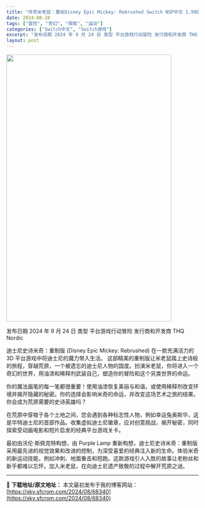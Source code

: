 ```yaml
---
title: "传奇米老鼠：重绘Disney Epic Mickey: Rebrushed Switch NSP中文 1.99G"
date: 2024-08-28
tags: ["冒险", "奇幻", "探索", "运动"]
categories: ["Switch中文", "Switch游戏"]
excerpt: "发布日期 2024 年 9 月 24 日 类型 平台游戏行动冒险 发行商和开发商 THQ Nordic 迪士尼史诗米奇：重制版 (Disney Epic Mickey: Rebrushed) 在一款充满活力的 3D 平台游戏中将迪士尼的魔力带入生活。 这部精美的重制版让米老鼠踏上史诗般的旅程，穿越荒&hellip;"
layout: post
---
```


<img class="aligncenter size-full wp-image-68341" src="https://sky.sfcrom.com/wp-content/uploads/2024/08/20240828015914100.webp" alt="" width="432" height="698" />

发布日期	2024 年 9 月 24 日
类型	平台游戏行动冒险
发行商和开发商 THQ Nordic

迪士尼史诗米奇：重制版 (Disney Epic Mickey: Rebrushed) 在一款充满活力的 3D 平台游戏中将迪士尼的魔力带入生活。
这部精美的重制版让米老鼠踏上史诗般的旅程，穿越荒原，一个被遗忘的迪士尼人物的国度。扮演米老鼠，你将进入一个奇幻的世界，用油漆和稀释剂武装自己，塑造你的冒险和这个另类世界的命运。

你的魔法画笔的每一笔都很重要！使用油漆恢复美丽与和谐，或使用稀释剂改变环境并揭开隐藏的秘密。你的选择会影响米奇的命运，并改变这场艺术之旅的结果。你会成为荒原需要的史诗英雄吗？

在荒原中穿梭于各个土地之间，您会遇到各种标志性人物，例如幸运兔奥斯华，这是华特迪士尼的首部作品。收集虚拟迪士尼徽章，应对创意挑战，揭开秘密，同时探索受动画电影和短片启发的经典平台游戏关卡。

最初由沃伦·斯佩克特构想，由 Purple Lamp 重新构想，迪士尼史诗米奇：重制版采用最先进的视觉效果和改进的控制，为深受喜爱的经典注入新的生命。体验米奇的新运动技能，例如冲刺、地面重击和短跑。这款游戏引人入胜的故事让老粉丝和新手都难以忘怀。加入米老鼠，在向迪士尼遗产致敬的过程中解开荒原之谜。

---
📖 **下载地址/原文地址：** 本文最初发布于我的博客网站：[https://sky.sfcrom.com/2024/08/68340](https://sky.sfcrom.com/2024/08/68340)

